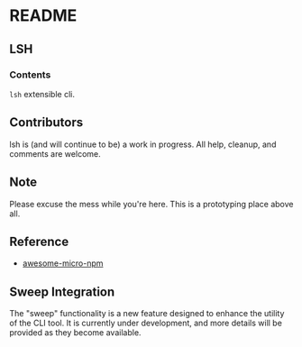 # README

## LSH

### Contents

`lsh` extensible cli.

## Contributors

lsh is (and will continue to be) a work in progress. All help, cleanup, and comments are welcome.

## Note

Please excuse the mess while you're here. This is a prototyping place above all.

## Reference

- [awesome-micro-npm](https://github.com/parro-it/awesome-micro-npm-packages?tab=readme-ov-file)

## Sweep Integration

The "sweep" functionality is a new feature designed to enhance the utility of the CLI tool. It is currently under development, and more details will be provided as they become available.
